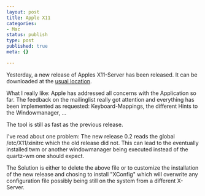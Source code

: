 ```yaml
---
layout: post
title: Apple X11
categories:
- Mac
status: publish
type: post
published: true
meta: {}

---
```

Yesterday, a new release of Apples X11-Server has been released. It can be downloaded at the <a href="http://www.apple.com/macosx/x11/download/">usual location</a>.

What I really like: Apple has addressed all concerns with the Application so far. The feedback on the mailinglist really got attention and everything has been implemented as requested: Keyboard-Mappings, the different Hints to the Windowmanager, ...

The tool is still as fast as the previous release.

I've read about one problem: The new release 0.2 reads the global /etc/X11/xinitrc which the old release did not. This can lead to the eventually installed twm or another windowmanager being executed instead of the quartz-wm one should expect.

The Solution is either to delete the above file or to customize the installation of the new release and chosing to install "XConfig" which will overwrite any configuration file possibly being still on the system from a different X-Server.
